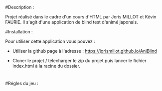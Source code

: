 #Description : 

Projet réalisé dans le cadre d'un cours d'HTML par Joris MILLOT et Kévin FAURIE.
Il s'agit d'une application de blind test d'animé japonais.

#Installation :

Pour utiliser cette application vous pouvez : 

- Utiliser la github page à l'adresse : https://jorismillot.github.io/AniBlind

- Cloner le projet / télecharger le zip du projet puis lancer le fichier index.html à la racine du dossier.

# 

#Régles du jeu :
